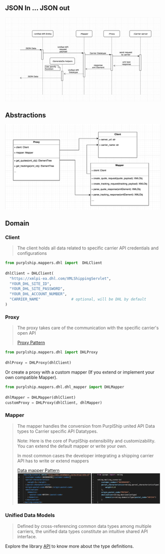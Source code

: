 ## JSON In ... JSON out

![Shipping API integration - Sequence Diagram](../assets/images/sequence.png)

## Abstractions

![Shipping API integration - Class Diagram](../assets/images/classes.png)

## Domain

### Client

> The client holds all data related to specific carrier API credentials and configurations

```python
from purplship.mappers.dhl import  DHLClient

dhlClient = DHLClient(
  "https://xmlpi-ea.dhl.com/XMLShippingServlet",
  "YOUR_DHL_SITE_ID",
  "YOUR_DHL_SITE_PASSWORD",
  "YOUR_DHL_ACCOUNT_NUMBER",
  "CARRIER_NAME"              # optional, will be DHL by default
)
```

### Proxy

> The proxy takes care of the communication with the specific carrier's open API
>
> [Proxy Pattern](https://en.wikipedia.org/wiki/Proxy_pattern)

```python
from purplship.mappers.dhl import DHLProxy

dhlProxy = DHLProxy(dhlClient)
```

Or create a proxy with a custom mapper (If you extend or implement your own compatible Mapper).

```python
from purplship.mappers.dhl.dhl_mapper import DHLMapper

dhlMapper = DHLMapper(dhlClient)
customProxy = DHLProxy(dhlClient, dhlMapper)
```

### Mapper

> The mapper handles the conversion from PurplShip united API Data types to Carrier specific API Datatypes.
>
> Note: Here is the core of PurplShip extensibility and customizability. You can extend the default mapper or write your own.
>
> In most common cases the developer integrating a shipping carrier API has to write or extend mappers
>
> [Data mapper Pattern](https://martinfowler.com/eaaCatalog/dataMapper.html)
![PuplShip Mapper sample](../assets/images/mapper.png)

### Unified Data Models

> Defined by cross-referencing common data types among multiple carriers, the unified data types constitute an intuitive shared API interface.

Explore the library [API](/API) to know more about the type definitions.